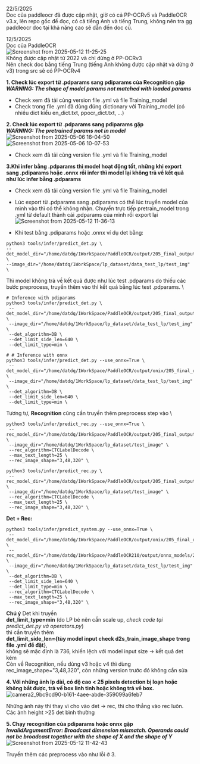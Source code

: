 22/5/2025 \
Doc của paddleocr đã được cập nhật, giờ có cả PP-OCRv5 và PaddleOCR v3.x, lên repo gốc để đọc, có cả tiếng Anh và tiếng Trung, không nên tra gg paddleocr doc tại khả năng cao sẽ dẫn đến doc cũ.



12/5/2025 \
Doc của PaddleOCR \
![Screenshot from 2025-05-12 11-25-25](https://github.com/user-attachments/assets/cf0483f4-f83e-4d02-8bf2-d38c785e8777) \
Không được cập nhật từ 2022 và chỉ dừng ở PP-OCRv3 \
Nên check doc bằng tiếng Trung (tiếng Anh không được cập nhật và dừng ở v3) trong src sẽ có PP-OCRv4

**1. Check lúc export từ .pdparams sang pdiparams của Recognition gặp   
*WARNING: The shape of model params not matched with loaded params***
+ Check xem đã tải cùng version file .yml và file Training_model
+ Check trong file .yml đã dùng đúng dictionary với Training_model (có nhiều dict kiểu en_dict.txt, ppocr_dict.txt, ...) 

**2. Check lúc export từ .pdparams sang pdiparams gặp \
*WARNING: The pretrained params not in model***
![Screenshot from 2025-05-06 16-04-50](https://github.com/user-attachments/assets/6043b634-2f3b-47f6-a1cf-659766fedee3)
![Screenshot from 2025-05-06 10-07-53](https://github.com/user-attachments/assets/62c799d2-831c-45ec-8794-b66edda0edac)
+ Check xem đã tải cùng version file .yml và file Training_model 

**3.Khi infer bằng .pdparams thì model hoạt động tốt, những khi export sang .pdiparams hoặc .onnx rồi infer thì model lại không trả về kết quả như lúc infer bằng .pdparams**  
+ Check xem đã tải cùng version file .yml và file Training_model 
+ Lúc export từ .pdparams sang .pdiparams có thể lúc truyền model của mình vào thì có thể không nhận. Chuyển trực tiếp pretrain_model trong .yml từ default thành cái .pdparams của mình rồi export lại
![Screenshot from 2025-05-12 11-36-13](https://github.com/user-attachments/assets/31c35c22-5a6f-4be2-a963-9d7c19a2e17c)

+ Khi test bằng .pdiparams hoặc .onnx ví dụ det bằng: 
```
python3 tools/infer/predict_det.py \
--det_model_dir="/home/datdq/1WorkSpace/PaddleOCR/output/205_final_output_best_acc_infer" \
--image_dir="/home/datdq/1WorkSpace/lp_dataset/data_test_lp/test_img" \
```
Thì model không trả về kết quả được như lúc test .pdparams do thiếu các bước preprocess, truyền thêm vào thì kết quả bằng lúc test .pdparams. \
```
# Inference with pdiparams
python3 tools/infer/predict_det.py \
 --det_model_dir="/home/datdq/1WorkSpace/PaddleOCR/output/205_final_output_best_acc_infer" \
 --image_dir="/home/datdq/1WorkSpace/lp_dataset/data_test_lp/test_img" \
 --det_algorithm=DB \
 --det_limit_side_len=640 \
 --det_limit_type=min \

# # Inference with onnx
python3 tools/infer/predict_det.py --use_onnx=True \
 --det_model_dir="/home/datdq/1WorkSpace/PaddleOCR/output/onix/205_final_output_best_acc.onnx" \
 --image_dir="/home/datdq/1WorkSpace/lp_dataset/data_test_lp/test_img" \
 --det_algorithm=DB \
 --det_limit_side_len=640 \
 --det_limit_type=min \
```
Tương tự, **Recognition** cũng cần truyền thêm preprocess step vào \
```
python3 tools/infer/predict_rec.py --use_onnx=True \
 --rec_model_dir="/home/datdq/1WorkSpace/PaddleOCR/output/205_final_output_best_acc_infer.onnx" \
 --image_dir="/home/datdq/1WorkSpace/lp_dataset/test_image" \
 --rec_algorithm=CTCLabelDecode \
 --max_text_length=25 \
 --rec_image_shape="3,48,320" \

python3 tools/infer/predict_rec.py \
 --rec_model_dir="/home/datdq/1WorkSpace/PaddleOCR/output/205_final_output_best_acc_infer" \
 --image_dir="/home/datdq/1WorkSpace/lp_dataset/test_image" \
 --rec_algorithm=CTCLabelDecode \
 --max_text_length=25 \
 --rec_image_shape="3,48,320" \
```
**Det + Rec:**
```
python3 tools/infer/predict_system.py --use_onnx=True \
 --det_model_dir="/home/datdq/1WorkSpace/PaddleOCR/output/onix/205_final_output_best_acc.onnx" \
 --rec_model_dir="/home/datdq/1WorkSpace/PaddleOCR210/output/onnx_models/205_rec_final.onnx" \
 --image_dir="/home/datdq/1WorkSpace/lp_dataset/data_test_lp/test_img" \
 --det_algorithm=DB \
 --det_limit_side_len=640 \
 --det_limit_type=min \
 --rec_algorithm=CTCLabelDecode \
 --max_text_length=25 \
 --rec_image_shape="3,48,320" \
```

**Chú ý** Det khi truyền \
**det_limit_type=min** (do LP bé nên cần scale up, *check code tại predict_det.py và operators.py*) \
thì cần truyền thêm \
**det_limit_side_len={tùy model input check d2s_train_image_shape trong file .yml để đặt**}, \
không sẽ mặc định là 736, khiến lệch với model input size -> kết quả det kém \
Còn về Recognition, nếu dùng v3 hoặc v4 thì dùng rec_image_shape="3,48,320", còn những version trước đó không cần sửa

**4. Với những ảnh lp dài, có độ cao < 25 pixels detection bị loạn hoặc không bắt được, trả về box linh tinh hoặc không trả về box.**
![camera2_9bc9cd90-b161-4aee-abde-359099a6feb7](https://github.com/user-attachments/assets/8b7aafea-9b7d-4b59-af29-90a6725b2970)

Những ảnh này thì thay vì cho vào det -> rec, thì cho thẳng vào rec luôn. \
Các ảnh height >25 det bình thường

**5. Chạy recognition của pdiparams hoặc onnx gặp \
 *InvalidArgumentError: Broadcast dimension mismatch. Operands could not be broadcast together with the shape of X and the shape of Y***
![Screenshot from 2025-05-12 11-42-43](https://github.com/user-attachments/assets/cc45774b-8656-4d1f-ae00-7657d4386d8c)

Truyền thêm các preprocess vào như lỗi ở 3.
